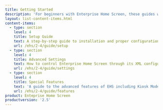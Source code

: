 ```yaml
---
title: Getting Started
description: 'For beginners with Enterprise Home Screen, these guides will ensure a trouble-free experience from setting up the tool with basic features through advanced configuration and mass deployment.'
layout: list-content-items.html
content-items:
  - type: section
    level: 4
    title: Setup Guide
    text: A step-by-step guide to installation and proper configuration of EHS on a device and a walk-through of its basic settings
    url: /ehs/2-4/guide/setup
  - type: section
    level: 4
    title: Advanced Settings
    text: How to control Enterprise Home Screen through its XML configuration file for centralized staging and mass deployment
    url: /ehs/2-4/guide/settings
  - type: section
    level: 4
    title: Special Features
    text: 'A guide to the advanced features of EHS including Kiosk Mode, Secure Mode and recovery from Lockdown State'
    url: /ehs/2-4/guide/features
product: Enteprise Home Screen
productversion: '2.5'
---
```

    












